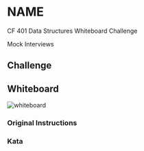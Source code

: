 # NAME
CF 401 Data Structures Whiteboard Challenge

Mock Interviews

## Challenge


## Whiteboard
![whiteboard](../../assets/name.jpg)

### Original Instructions
[]()

### Kata
[]()
